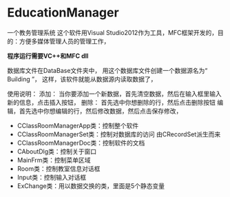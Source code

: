 ﻿# EducationManager
一个教务管理系统
这个软件用Visual Studio2012作为工具，MFC框架开发的，目的：方便多媒体管理人员的管理工作，

<strong>程序运行需要VC++和MFC dll</strong>

<p>
数据库文件在DataBase文件夹中，
用这个数据库文件创建一个数据源名为“ Building ”，
这样，该软件就能从数据源内读取数据了，
</p>

<p>
使用说明：
添加：
当你要添加一个新数据，首先清空数据，然后在输入框里输入新的信息，点击插入按钮，
删除：
首先选中你想删除的行，然后点击删除按钮
编辑，首先选中你想编辑的行，然后修改数据，然后点击保存修改，
</p>

<ul>
  <li>CClassRoomManagerApp类：控制整个软件</li>
  <li>CClassRoomManagerSet类：控制对数据库的访问    由CRecordSet派生而来</li>
  <li>CClassRoomManagerDoc类：控制软件的文档</li>
  <li>CAboutDlg类：控制关于窗口</li>
  <li>MainFrm类：控制菜单区域</li>
  <li>Room类：控制教室信息对话框</li>
  <li>Input类：控制输入对话框</li>
  <li>ExChange类：用以数据交换的类，里面是5个静态变量</li>
</ul>



